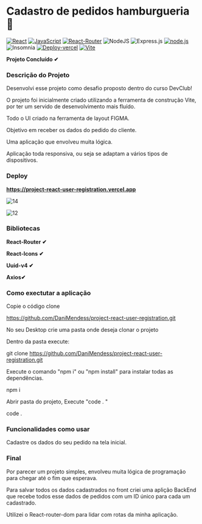 # Cadastro de pedidos hamburgueria 🍔

[![React](https://img.shields.io/badge/React-20232A?style=for-the-badge&logo=react&logoColor=61DAFB)](https://https://img.shields.io/badge/React-20232A?style=for-the-badge&logo=react&logoColor=61DAFB)
[![JavaScript](https://img.shields.io/badge/JavaScript-F7DF1E?style=for-the-badge&logo=javascript&logoColor=black)](https://img.shields.io/badge/JavaScript-F7DF1E?style=for-the-badge&logo=javascript&logoColor=black)
[![React-Router](https://img.shields.io/badge/React_Router-CA4245?style=for-the-badge&logo=react-router&logoColor=white)](https://img.shields.io/badge/React_Router-CA4245?style=for-the-badge&logo=react-router&logoColor=white)
![NodeJS](https://img.shields.io/badge/node.js-6DA55F?style=for-the-badge&logo=node.js&logoColor=white)
![Express.js](https://img.shields.io/badge/express.js-%23404d59.svg?style=for-the-badge&logo=express&logoColor=%2361DAFB)
[![node.js](https://img.shields.io/badge/styled--components-DB7093?style=for-the-badge&logo=styled-components&logoColor=white)](https://img.shields.io/badge/Node.js-43853D?style=for-the-badge&logo=node.js&logoColor=white)
![Insomnia](https://img.shields.io/badge/Insomnia-black?style=for-the-badge&logo=insomnia&logoColor=5849BE)
[![Deploy-vercel](https://camo.githubusercontent.com/e2fb87d080dab124cfebe46c298cb7940f5d4d07ab195a9d8cf441f4b3baea7b/68747470733a2f2f696d672e736869656c64732e696f2f7374617469632f76313f6c6162656c3d56657263656c266d6573736167653d6465706c6f7926636f6c6f723d666636396234267374796c653d666f722d7468652d6261646765266c6f676f3d76657263656c)](https://camo.githubusercontent.com/e2fb87d080dab124cfebe46c298cb7940f5d4d07ab195a9d8cf441f4b3baea7b/68747470733a2f2f696d672e736869656c64732e696f2f7374617469632f76313f6c6162656c3d56657263656c266d6573736167653d6465706c6f7926636f6c6f723d666636396234267374796c653d666f722d7468652d6261646765266c6f676f3d76657263656c)
[![Vite](https://camo.githubusercontent.com/de5a444a5aeb86176acb93cd2abf321634dcac3aea5cfc7c11846b02ed738f45/68747470733a2f2f696d672e736869656c64732e696f2f7374617469632f76313f6c6162656c3d56697465266d6573736167653d6275696c6426636f6c6f723d626c7565267374796c653d666f722d7468652d6261646765266c6f676f3d76697465)](https://camo.githubusercontent.com/de5a444a5aeb86176acb93cd2abf321634dcac3aea5cfc7c11846b02ed738f45/68747470733a2f2f696d672e736869656c64732e696f2f7374617469632f76313f6c6162656c3d56697465266d6573736167653d6275696c6426636f6c6f723d626c7565267374796c653d666f722d7468652d6261646765266c6f676f3d76697465)

__Projeto Concluído ✔__

### Descrição do Projeto

Desenvolvi esse projeto como desafio proposto dentro do curso DevClub! 

O projeto foi inicialmente criado utilizando a ferramenta de construção Vite, por ter um servido de desenvolvimento mais fluído.

Todo o UI criado na ferramenta de layout FIGMA.

Objetivo em receber os dados do pedido do cliente.

Uma aplicação que envolveu muita lógica.

Aplicação toda responsiva, ou seja se adaptam a vários tipos de dispositivos. 

### Deploy 

**https://project-react-user-registration.vercel.app**

![14](https://github.com/DaniMendess/cadastro-de-pedidos-hamburgueria/assets/101154066/fd1061f9-c14d-4f26-beea-195232911199)

![12](https://github.com/DaniMendess/cadastro-de-pedidos-hamburgueria/assets/101154066/359ffb86-6eec-4c54-91cd-9fb4e881f9a9)




### Bibliotecas

**React-Router ✔**

**React-Icons ✔**

**Uuid-v4 ✔**

**Axios✔**


### Como exectutar a aplicação

Copie o código clone

https://github.com/DaniMendess/project-react-user-registration.git

No seu Desktop crie uma pasta onde deseja clonar o projeto

Dentro da pasta execute:

git clone https://github.com/DaniMendess/project-react-user-registration.git

Execute o comando "npm i" ou "npm install" para instalar todas as dependências.

npm i

Abrir pasta do projeto, Execute "code . "

code .


### Funcionalidades como usar 

Cadastre os dados do seu pedido na tela inicial.

### Final 

Por parecer um projeto simples, envolveu muita lógica de programação para chegar até o fim que esperava.

Para salvar todos os dados cadastrados no front criei uma aplição BackEnd que recebe todos esse dados de pedidos com um ID único para cada um cadastrado.

Utilizei o React-router-dom para lidar com rotas da minha aplicação.





